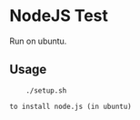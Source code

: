 # NodeJS Test

Run on ubuntu.

## Usage
```bash=
    ./setup.sh
```
    to install node.js (in ubuntu)

